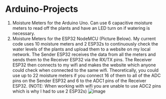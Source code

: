 # Arduino-Projects

1. Moisture Meters for the Arduino Uno. Can use 6 capacitive moisture meters to read off the plants and have an LED turn on if watering is necessary.
2. Moisture Meters for the ESP32 NodeMCU (Picture Below). My current code uses 10 moisture meters and 2 ESP32s to continuously check the water levels of the plants and upload them to a website on my local network. The Sender ESP32 receives the data from all the meters and sends them to the Receiver ESP32 via the RX/TX pins. The Receiver ESP32 then connects to my wifi and makes the website which anyone could check when connected to the same wifi. Theoretically, you could use up to 22 moisture meters if you connect 16 of them to all of the ADC pins on the Sender ESP32 and 6 to the ADC1 pins of the Receiver ESP32. (NOTE: When working with wifi you are unable to use ADC2 pins which is why I had to use 2 ESP32s)
![image](https://github.com/user-attachments/assets/f2f548f6-abe0-4c1b-8123-26ac4cce6db4)
